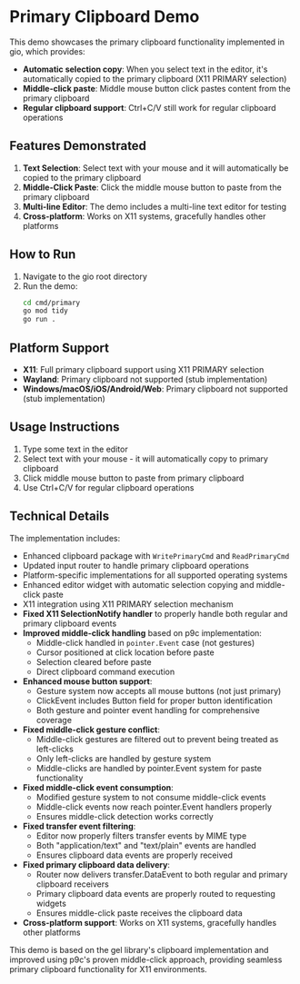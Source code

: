 # Primary Clipboard Demo

This demo showcases the primary clipboard functionality implemented in gio, which provides:

- **Automatic selection copy**: When you select text in the editor, it's automatically copied to the primary clipboard (X11 PRIMARY selection)
- **Middle-click paste**: Middle mouse button click pastes content from the primary clipboard
- **Regular clipboard support**: Ctrl+C/V still work for regular clipboard operations

## Features Demonstrated

1. **Text Selection**: Select text with your mouse and it will automatically be copied to the primary clipboard
2. **Middle-Click Paste**: Click the middle mouse button to paste from the primary clipboard
3. **Multi-line Editor**: The demo includes a multi-line text editor for testing
4. **Cross-platform**: Works on X11 systems, gracefully handles other platforms

## How to Run

1. Navigate to the gio root directory
2. Run the demo:
   ```bash
   cd cmd/primary
   go mod tidy
   go run .
   ```

## Platform Support

- **X11**: Full primary clipboard support using X11 PRIMARY selection
- **Wayland**: Primary clipboard not supported (stub implementation)
- **Windows/macOS/iOS/Android/Web**: Primary clipboard not supported (stub implementation)

## Usage Instructions

1. Type some text in the editor
2. Select text with your mouse - it will automatically copy to primary clipboard
3. Click middle mouse button to paste from primary clipboard
4. Use Ctrl+C/V for regular clipboard operations

## Technical Details

The implementation includes:

- Enhanced clipboard package with `WritePrimaryCmd` and `ReadPrimaryCmd`
- Updated input router to handle primary clipboard operations
- Platform-specific implementations for all supported operating systems
- Enhanced editor widget with automatic selection copying and middle-click paste
- X11 integration using X11 PRIMARY selection mechanism
- **Fixed X11 SelectionNotify handler** to properly handle both regular and primary clipboard events
- **Improved middle-click handling** based on p9c implementation:
  - Middle-click handled in `pointer.Event` case (not gestures)
  - Cursor positioned at click location before paste
  - Selection cleared before paste
  - Direct clipboard command execution
- **Enhanced mouse button support**:
  - Gesture system now accepts all mouse buttons (not just primary)
  - ClickEvent includes Button field for proper button identification
  - Both gesture and pointer event handling for comprehensive coverage
- **Fixed middle-click gesture conflict**:
  - Middle-click gestures are filtered out to prevent being treated as left-clicks
  - Only left-clicks are handled by gesture system
  - Middle-clicks are handled by pointer.Event system for paste functionality
- **Fixed middle-click event consumption**:
  - Modified gesture system to not consume middle-click events
  - Middle-click events now reach pointer.Event handlers properly
  - Ensures middle-click detection works correctly
- **Fixed transfer event filtering**:
  - Editor now properly filters transfer events by MIME type
  - Both "application/text" and "text/plain" events are handled
  - Ensures clipboard data events are properly received
- **Fixed primary clipboard data delivery**:
  - Router now delivers transfer.DataEvent to both regular and primary clipboard receivers
  - Primary clipboard data events are properly routed to requesting widgets
  - Ensures middle-click paste receives the clipboard data
- **Cross-platform support**: Works on X11 systems, gracefully handles other platforms

This demo is based on the gel library's clipboard implementation and improved using p9c's proven middle-click approach, providing seamless primary clipboard functionality for X11 environments.
